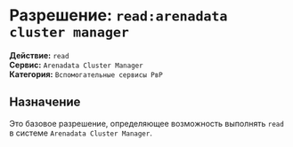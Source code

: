 # Разрешение: `read:arenadata cluster manager`

**Действие:** `read`  
**Сервис:** `Arenadata Cluster Manager`  
**Категория:** `Вспомогательные сервисы РвР`

## Назначение
Это базовое разрешение, определяющее возможность выполнять `read` в системе `Arenadata Cluster Manager`.
